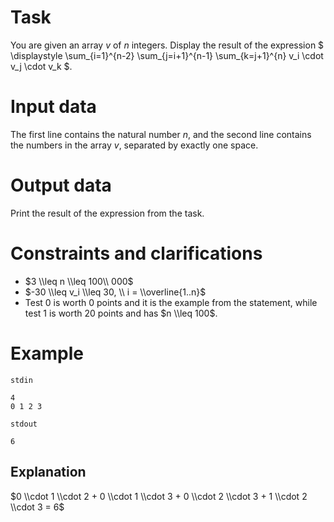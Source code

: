 
# Task
You are given an array $v$ of $n$ integers. Display the result of the expression $ \\displaystyle \\sum_{i=1}^{n-2} \\sum_{j=i+1}^{n-1} \\sum_{k=j+1}^{n} v_i \\cdot v_j \\cdot v_k $.

# Input data
The first line contains the natural number $n$, and the second line contains the numbers in the array $v$, separated by exactly one space.

# Output data
Print the result of the expression from the task.

# Constraints and clarifications
- $3 \\leq n \\leq 100\\ 000$
- $-30 \\leq v_i \\leq 30, \\ i = \\overline{1..n}$
- Test 0 is worth 0 points and it is the example from the statement, while test 1 is worth 20 points and has $n \\leq 100$.

# Example
`stdin`
```
4
0 1 2 3
```
`stdout`
```
6
```

## Explanation
$0 \\cdot 1 \\cdot 2 + 0 \\cdot 1 \\cdot 3 + 0 \\cdot 2 \\cdot 3 + 1 \\cdot 2 \\cdot 3 = 6$
```
